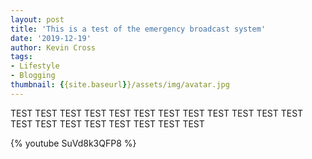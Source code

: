```yaml
---
layout: post
title: 'This is a test of the emergency broadcast system'
date: '2019-12-19'
author: Kevin Cross
tags:
- Lifestyle
- Blogging
thumbnail: {{site.baseurl}}/assets/img/avatar.jpg
---
```


TEST TEST TEST TEST  TEST TEST TEST TEST TEST TEST TEST TEST TEST TEST TEST TEST TEST TEST TEST TEST

{% youtube SuVd8k3QFP8 %}
